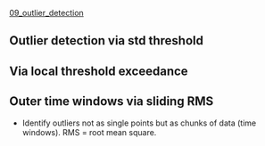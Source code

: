 [09_outlier_detection](https://github.com/AndreaMariani-AM/DSG/blob/main/notebooks/09_outlier_detection.ipynb)

## Outlier detection via std threshold

## Via local threshold exceedance

## Outer time windows via sliding RMS

- Identify outliers not as single points but as chunks of data (time windows). RMS = root mean square.
